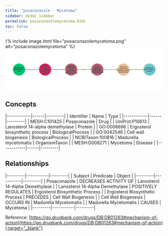 ```yaml
---
title: "posaconazole - Mycetoma"
sidebar: mydoc_sidebar
permalink: posaconazolemycetoma.html
toc: false 
---
```


{% include image.html file="posaconazolemycetoma.png" alt="posaconazolemycetoma" %}![Path Visualization](/images/posaconazolemycetoma.png)

## Concepts

|------------|------|---------|
| Identifier | Name | Type    |
|------------|------|---------|
| MESH:C101425 | Posaconazole | Drug |
| UniProt:P10613 | Lanosterol 14-alpha demethylase | Protein |
| GO:0006696 | Ergosterol biosynthetic process | BiologicalProcess |
| GO:0042546 | Cell wall biogenesis | BiologicalProcess |
| NCBITaxon:100816 | Madurella mycetomatis | OrganismTaxon |
| MESH:D008271 | Mycetoma | Disease |
|------------|------|---------|

## Relationships

|---------|-----------|---------|
| Subject | Predicate | Object  |
|---------|-----------|---------|
| Posaconazole | DECREASES ACTIVITY OF | Lanosterol 14-Alpha Demethylase |
| Lanosterol 14-Alpha Demethylase | POSITIVELY REGULATES | Ergosterol Biosynthetic Process |
| Ergosterol Biosynthetic Process | PRECEDES | Cell Wall Biogenesis |
| Cell Wall Biogenesis | OCCURS IN | Madurella Mycetomatis |
| Madurella Mycetomatis | CAUSES | Mycetoma |
|---------|-----------|---------|

Reference: [https://go.drugbank.com/drugs/DB:DB01263#mechanism-of-action](https://go.drugbank.com/drugs/DB:DB01263#mechanism-of-action){:target="_blank"}